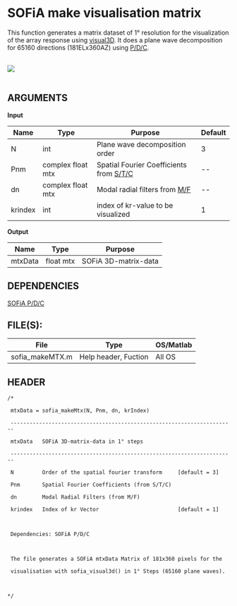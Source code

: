 # SOFiA make visualisation matrix #

This function generates a matrix dataset of 1° resolution for the visualization of the array response using [visual3D](VISUAL_3D.md). It does a plane wave decomposition for 65160 directions (181ELx360AZ) using [P/D/C](PDC.md).
<br>
<br>

<img src='http://img.sofia-toolbox.googlecode.com/git/MAKEMTX_NATIVE.png' />
<br>
<br>

<h2>ARGUMENTS</h2>

<b>Input</b>
<table><thead><th> <b>Name</b> </th><th> <b>Type</b> </th><th> <b>Purpose</b> </th><th> <b>Default</b> </th></thead><tbody>
<tr><td> N           </td><td> int         </td><td> Plane wave decomposition order </td><td> 3              </td></tr>
<tr><td> Pnm         </td><td> complex float mtx </td><td> Spatial Fourier Coefficients from <a href='STC.md'>S/T/C</a> </td><td> --             </td></tr>
<tr><td> dn          </td><td> complex float mtx </td><td> Modal radial filters from <a href='MF.md'>M/F</a> </td><td> --             </td></tr>
<tr><td> krindex     </td><td> int         </td><td> index of kr-value to be visualized </td><td> 1              </td></tr></tbody></table>

<b>Output</b>
<table><thead><th> <b>Name</b> </th><th> <b>Type</b> </th><th> <b>Purpose</b> </th></thead><tbody>
<tr><td> mtxData     </td><td> float mtx   </td><td> SOFiA 3D-matrix-data </td></tr></tbody></table>

<h2>DEPENDENCIES</h2>
<a href='PDC.md'>SOFiA P/D/C</a>

<h2>FILE(S):</h2>

<table><thead><th> File </th><th> Type </th><th> OS/Matlab </th></thead><tbody>
<tr><td> sofia_makeMTX.m </td><td> Help header, Fuction </td><td> All OS    </td></tr></tbody></table>


<h2>HEADER</h2>
<pre><code>/*<br>
 mtxData = sofia_makeMtx(N, Pnm, dn, krIndex) <br>
 -----------------------------------------------------------------------     <br>
 mtxData   SOFiA 3D-matrix-data in 1° steps<br>
 -----------------------------------------------------------------------              <br>
 N         Order of the spatial fourier transform     [default = 3]<br>
 Pnm       Spatial Fourier Coefficients (from S/T/C)<br>
 dn        Modal Radial Filters (from M/F)<br>
 krindex   Index of kr Vector                         [default = 1]<br>
<br>
 Dependencies: SOFiA P/D/C<br>
 <br>
 The file generates a SOFiA mtxData Matrix of 181x360 pixels for the<br>
 visualisation with sofia_visual3d() in 1° Steps (65160 plane waves).<br>
<br>
*/<br>
</code></pre>